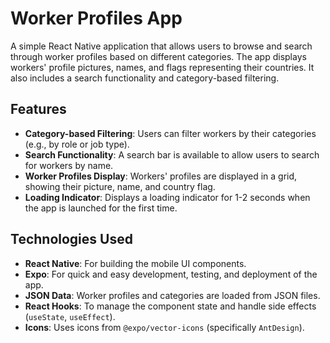 # Worker Profiles App

A simple React Native application that allows users to browse and search through worker profiles based on different categories. The app displays workers' profile pictures, names, and flags representing their countries. It also includes a search functionality and category-based filtering.

## Features

- **Category-based Filtering**: Users can filter workers by their categories (e.g., by role or job type).
- **Search Functionality**: A search bar is available to allow users to search for workers by name.
- **Worker Profiles Display**: Workers' profiles are displayed in a grid, showing their picture, name, and country flag.
- **Loading Indicator**: Displays a loading indicator for 1-2 seconds when the app is launched for the first time.
  
## Technologies Used

- **React Native**: For building the mobile UI components.
- **Expo**: For quick and easy development, testing, and deployment of the app.
- **JSON Data**: Worker profiles and categories are loaded from JSON files.
- **React Hooks**: To manage the component state and handle side effects (`useState`, `useEffect`).
- **Icons**: Uses icons from `@expo/vector-icons` (specifically `AntDesign`).
  
